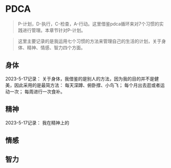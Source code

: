 # PDCA
>P-计划，D-执行，C-检查，A-行动。这里借鉴pdca循环来对7个习惯的实践进行管理。本章节针对P-计划。

>这里主要记录的是我运用七个习惯的方法来管理自己的生活的计划，关于身体、精神、情感、智力四个方面。
## 身体
2023-5-17记录：
关于身体，我借鉴的是别人的方法，因为我的目的并不是健美，因此采用的是最简方法：
每天深蹲、俯卧撑、小鸟飞；
每个月出去逛或者运动一次；
每周进行一次食补。


## 精神
2023-5-17记录：
我在精神上的

## 情感

## 智力

